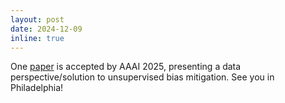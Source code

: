 ```yaml
---
layout: post
date: 2024-12-09
inline: true
---
```


One [paper](https://arxiv.org/pdf/2401.13213) is accepted by AAAI 2025, presenting a data perspective/solution to unsupervised bias mitigation. See you in Philadelphia!

